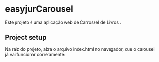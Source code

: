 # easyjurCarousel

Este projeto é uma aplicação web de Carrossel de Livros .

## Project setup
Na raiz do projeto, abra o arquivo index.html no navegador, que o carousel já vai funcionar corretamente:
